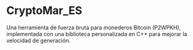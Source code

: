 # CryptoMar_ES
Una herramienta de fuerza bruta para monederos Bitcoin (P2WPKH), implementada con una biblioteca personalizada en C++ para mejorar la velocidad de generación.
